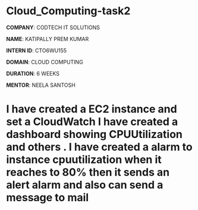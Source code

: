 # Cloud_Computing-task2

**COMPANY**: CODTECH IT SOLUTIONS

**NAME**: KATIPALLY PREM KUMAR

**INTERN ID**: CTO6WU155

**DOMAIN**: CLOUD COMPUTING

**DURATION**: 6 WEEKS

**MENTOR**: NEELA SANTOSH

# I have created a EC2 instance  and set a CloudWatch I have created a dashboard showing CPUUtilization and others . I have created a alarm to instance cpuutilization when it reaches to 80% then it sends an alert alarm and also can send a message to mail

